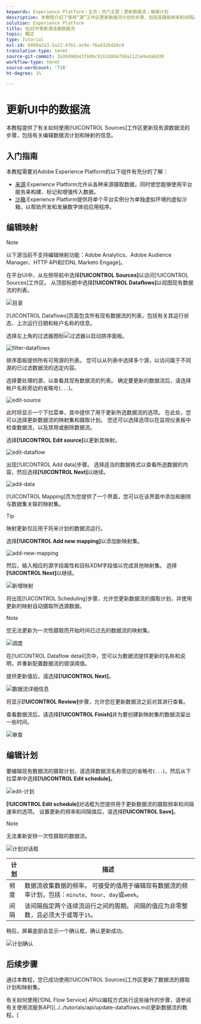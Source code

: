 ```yaml
---
keywords: Experience Platform；主页；热门主题；更新数据流；编辑计划
description: 本教程介绍了使用“源”工作区更新数据流计划的步骤，包括其摄取频率和间隔速率。
solution: Experience Platform
title: 在UI中更新源连接数据流
topic: 概述
type: Tutorial
exl-id: 0499a2a3-5a22-47b1-ac0e-76a432bd26c0
translation-type: tm+mt
source-git-commit: 3a36996b43760bc9161b8d4750a1121e9ada8d30
workflow-type: tm+mt
source-wordcount: '718'
ht-degree: 1%

---
```


# 更新UI中的数据流

本教程提供了有关如何使用[!UICONTROL Sources]工作区更新现有源数据流的步骤，包括有关编辑数据流计划和映射的信息。

## 入门指南

本教程需要对Adobe Experience Platform的以下组件有充分的了解：

- [来源](../../home.md):Experience Platform允许从各种来源摄取数据，同时使您能够使用平台服务来构建、标记和增强传入数据。
- [沙箱](../../../sandboxes/home.md):Experience Platform提供将单个平台实例分为单独虚拟环境的虚拟沙箱，以帮助开发和发展数字体验应用程序。

## 编辑映射

>[!NOTE]
>
>以下源当前不支持编辑映射功能：Adobe Analytics、Adobe Audience Manager、HTTP API和[!DNL Marketo Engage]。

在平台UI中，从左侧导航中选择&#x200B;**[!UICONTROL Sources]**&#x200B;以访问[!UICONTROL Sources]工作区。 从顶部标题中选择&#x200B;**[!UICONTROL Dataflows]**&#x200B;以视图现有数据流的列表。

![目录](../../images/tutorials/update-dataflows/catalog.png)

[!UICONTROL Dataflows]页面包含所有现有数据流的列表，包括有关其运行状态、上次运行日期和帐户名称的信息。

选择左上角的过滤器图标![过滤器](../../images/tutorials/update/filter.png)以启动排序面板。

![filter-dataflows](../../images/tutorials/update-dataflows/filter-dataflows.png)

排序面板提供所有可用源的列表。 您可以从列表中选择多个源，以访问属于不同源的已过滤数据流的选定内容。

选择要处理的源，以查看其现有数据流的列表。 确定要更新的数据流后，请选择帐户名称旁边的省略号(`...`)。

![edit-source](../../images/tutorials/update-dataflows/edit-source.png)

此时将显示一个下拉菜单，其中提供了用于更新所选数据流的选项。 在此处，您可以选择更新数据流的映射集和摄取计划。 您还可以选择选项以在监视仪表板中检查数据流，以及禁用或删除数据流。

选择&#x200B;**[!UICONTROL Edit source]**&#x200B;以更新其映射。

![edit-dataflow](../../images/tutorials/update-dataflows/edit-dataflow.png)

出现[!UICONTROL Add data]步骤。 选择适当的数据格式以查看所选数据的内容，然后选择&#x200B;**[!UICONTROL Next]**&#x200B;以继续。

![add-data](../../images/tutorials/update-dataflows/add-data.png)

[!UICONTROL Mapping]页为您提供了一个界面，您可以在该界面中添加和删除与数据集关联的映射集。

>[!TIP]
>
>映射更新仅应用于将来计划的数据流运行。

选择&#x200B;**[!UICONTROL Add new mapping]**&#x200B;以添加新映射集。

![add-new-mapping](../../images/tutorials/update-dataflows/add-new-mapping.png)

然后，输入相应的源字段属性和目标XDM字段值以完成其他映射集。 选择&#x200B;**[!UICONTROL Next]**&#x200B;以继续。

![新增映射](../../images/tutorials/update-dataflows/new-mapping-added.png)

将出现[!UICONTROL Scheduling]步骤，允许您更新数据流的摄取计划，并使用更新的映射自动摄取所选源数据。

>[!NOTE]
>
>您无法更新为一次性摄取而开始时间已过去的数据流的映射集。

![调度](../../images/tutorials/update-dataflows/scheduling.png)

在[!UICONTROL Dataflow detail]页中，您可以为数据流提供更新的名称和说明，并重新配置数据流的错误阈值。

提供更新值后，请选择&#x200B;**[!UICONTROL Next]**。

![数据流详细信息](../../images/tutorials/update-dataflows/dataflow-detail.png)

将显示&#x200B;**[!UICONTROL Review]**&#x200B;步骤，允许您在更新数据流之前对其进行查看。

查看数据流后，请选择&#x200B;**[!UICONTROL Finish]**&#x200B;并为要创建新映射集的数据流留出一些时间。

![审查](../../images/tutorials/update-dataflows/review.png)

## 编辑计划

要编辑现有数据流的摄取计划，请选择数据流名称旁边的省略号(`...`)，然后从下拉菜单中选择&#x200B;**[!UICONTROL Edit schedule]**。

![edit-计划](../../images/tutorials/update-dataflows/edit-schedule.png)

**[!UICONTROL Edit schedule]**&#x200B;对话框为您提供用于更新数据流的摄取频率和间隔速率的选项。 设置更新的频率和间隔值后，请选择&#x200B;**[!UICONTROL Save]**。

>[!NOTE]
>
>无法重新安排一次性摄取的数据流。

![计划对话框](../../images/tutorials/update-dataflows/schedule-dialog-box.png)

| 计划 | 描述 |
| ---------- | ----------- |
| 频度 | 数据流收集数据的频率。 可接受的值用于编辑现有数据流的频率计划，包括：`minute`、`hour`、`day`或`week`。 |
| 间隔 | 该间隔指定两个连续流运行之间的周期。 间隔的值应为非零整数，且必须大于或等于`15`。 |

稍后，屏幕底部会显示一个确认框，确认更新成功。

![计划确认](../../images/tutorials/update-dataflows/schedule-confirm.png)

## 后续步骤

通过本教程，您已成功使用[!UICONTROL Sources]工作区更新了数据流的摄取计划和映射集。

有关如何使用[!DNL Flow Service] API以编程方式执行这些操作的步骤，请参阅有关使用流服务API](../../tutorials/api/update-dataflows.md)更新数据流的教程。[
